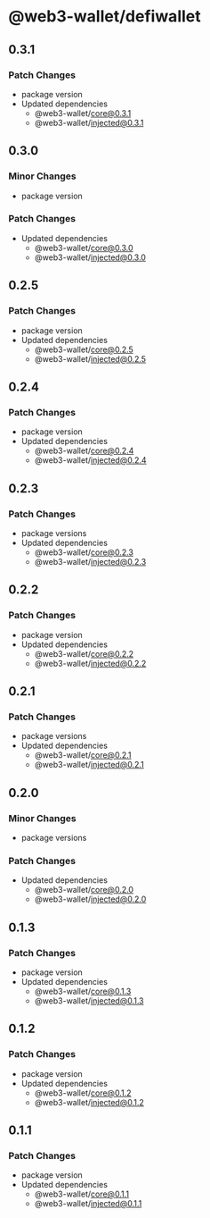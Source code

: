 # @web3-wallet/defiwallet

## 0.3.1

### Patch Changes

- package version
- Updated dependencies
  - @web3-wallet/core@0.3.1
  - @web3-wallet/injected@0.3.1

## 0.3.0

### Minor Changes

- package version

### Patch Changes

- Updated dependencies
  - @web3-wallet/core@0.3.0
  - @web3-wallet/injected@0.3.0

## 0.2.5

### Patch Changes

- package version
- Updated dependencies
  - @web3-wallet/core@0.2.5
  - @web3-wallet/injected@0.2.5

## 0.2.4

### Patch Changes

- package version
- Updated dependencies
  - @web3-wallet/core@0.2.4
  - @web3-wallet/injected@0.2.4

## 0.2.3

### Patch Changes

- package versions
- Updated dependencies
  - @web3-wallet/core@0.2.3
  - @web3-wallet/injected@0.2.3

## 0.2.2

### Patch Changes

- package version
- Updated dependencies
  - @web3-wallet/core@0.2.2
  - @web3-wallet/injected@0.2.2

## 0.2.1

### Patch Changes

- package versions
- Updated dependencies
  - @web3-wallet/core@0.2.1
  - @web3-wallet/injected@0.2.1

## 0.2.0

### Minor Changes

- package versions

### Patch Changes

- Updated dependencies
  - @web3-wallet/core@0.2.0
  - @web3-wallet/injected@0.2.0

## 0.1.3

### Patch Changes

- package version
- Updated dependencies
  - @web3-wallet/core@0.1.3
  - @web3-wallet/injected@0.1.3

## 0.1.2

### Patch Changes

- package version
- Updated dependencies
  - @web3-wallet/core@0.1.2
  - @web3-wallet/injected@0.1.2

## 0.1.1

### Patch Changes

- package version
- Updated dependencies
  - @web3-wallet/core@0.1.1
  - @web3-wallet/injected@0.1.1
